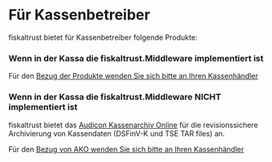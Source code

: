 # Für Kassenbetreiber

fiskaltrust bietet für Kassenbetreiber folgende Produkte:

### Wenn in der Kassa die fiskaltrust.Middleware implementiert ist

Für den [Bezug der Produkte wenden Sie sich bitte an Ihren Kassenhändler](Kassenhaendler.md) 



### Wenn in der Kassa die fiskaltrust.Middleware NICHT implementiert ist

fiskaltrust bietet das [Audicon Kassenarchiv Online](../revisionssichere-daten-as-a-service/produkte/4445-10020-Audicon-Kassenarchiv-Online.md) für die revisionssichere Archivierung von Kassendaten (DSFinV-K und TSE TAR files) an.

Für den [Bezug von AKO wenden Sie sich bitte an Ihren Kassenhändler](Kassenhaendler.md) 